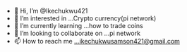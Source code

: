 - 👋 Hi, I’m @Ikechukwu421
- 👀 I’m interested in ...Crypto currency(pi network)
- 🌱 I’m currently learning ...how to trade coins 
- 💞️ I’m looking to collaborate on ...pi network 
- 📫 How to reach me ...ikechukwusamson421@gmail.com

<!---
Ikechukwu421/Ikechukwu421 is a ✨ special ✨ repository because its `README.md` (this file) appears on your GitHub profile.
You can click the Preview link to take a look at your changes.
--->
